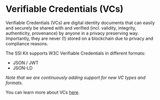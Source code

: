 # Verifiable Credentials (VCs)

Verifiable Credentials (VCs) are digital identity documents that can easily and securely be shared with and verified (incl. validity, integrity, authenticity, provenance) by anyone in a privacy preserving way. Importantly, they are never (!) stored on a blockchain due to privacy and compliance reasons.

The SSI Kit supports W3C Verifiable Credentials in different formats:

* JSON / JWT
* JSON-LD

_Note that we are continuously adding support for new VC types and formats._

You can learn more about VCs [here](verifiable-credentials-vcs.md).
